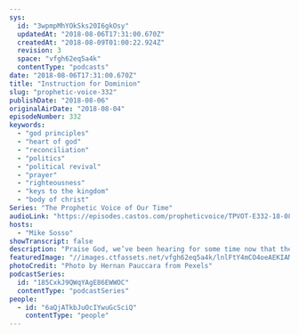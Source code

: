 ```yaml
---
sys:
  id: "3wpmpMhYOkSks20I6gkOsy"
  updatedAt: "2018-08-06T17:31:00.670Z"
  createdAt: "2018-08-09T01:00:22.924Z"
  revision: 3
  space: "vfgh62eq5a4k"
  contentType: "podcasts"
date: "2018-08-06T17:31:00.670Z"
title: "Instruction for Dominion"
slug: "prophetic-voice-332"
publishDate: "2018-08-06"
originalAirDate: "2018-08-04"
episodeNumber: 332
keywords:
  - "god principles"
  - "heart of god"
  - "reconciliation"
  - "politics"
  - "political revival"
  - "prayer"
  - "righteousness"
  - "keys to the kingdom"
  - "body of christ"
Series: "The Prophetic Voice of Our Time"
audioLink: "https://episodes.castos.com/propheticvoice/TPVOT-E332-18-08-04-05-Instruction-for-Dominion.mp3"
hosts:
  - "Mike Sosso"
showTranscript: false
description: "Praise God, we’ve been hearing for some time now that the Lord is doing a new thing in the earth and we are seeing the righteous come to places of prominence in every sector of society and I’m here to tell you that will continue. For those of us in the body of Christ in the background, we need to be in prayer. Our place is a place of intercession on a regular basis to stand in the gap for our nation, for our nation’s leaders, for our city, for our provinces, for our government leaders, for our business leaders. For what purpose? For them to hear from God and to align with the Lord in every area of their life and work. It is our place as believers in Christ, as the body of Christ, to pray for our leadership. \n\n- Psalm 1\n- Psalm 2\n- Ezekiel 33:11\n- Proverbs 24:17-18"
featuredImage: "//images.ctfassets.net/vfgh62eq5a4k/lnlFtY4mCO4oeAEKIAM2y/421f73110ba46e2dce42eecb2a68e69c/dawn-dusk-evening-1210273.jpg"
photoCredit: "Photo by Hernan Pauccara from Pexels"
podcastSeries:
  id: "185CxkJ9QWqYAgE86EWWOC"
  contentType: "podcastSeries"
people:
  - id: "6aQjATkbJuOcIYwuGcSciQ"
    contentType: "people"
---
```

